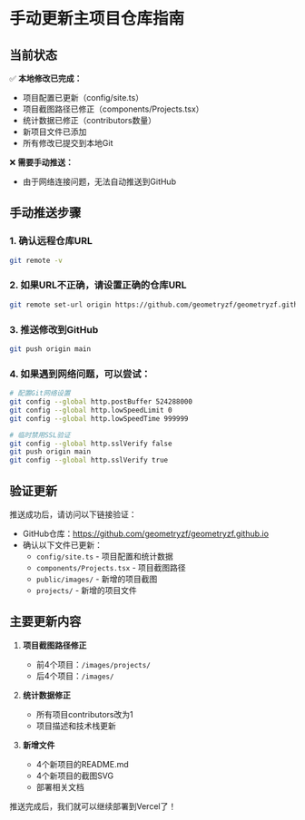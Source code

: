 # 手动更新主项目仓库指南

## 当前状态

✅ **本地修改已完成：**
- 项目配置已更新（config/site.ts）
- 项目截图路径已修正（components/Projects.tsx）
- 统计数据已修正（contributors数量）
- 新项目文件已添加
- 所有修改已提交到本地Git

❌ **需要手动推送：**
- 由于网络连接问题，无法自动推送到GitHub

## 手动推送步骤

### 1. 确认远程仓库URL
```bash
git remote -v
```

### 2. 如果URL不正确，请设置正确的仓库URL
```bash
git remote set-url origin https://github.com/geometryzf/geometryzf.github.io.git
```

### 3. 推送修改到GitHub
```bash
git push origin main
```

### 4. 如果遇到网络问题，可以尝试：
```bash
# 配置Git网络设置
git config --global http.postBuffer 524288000
git config --global http.lowSpeedLimit 0
git config --global http.lowSpeedTime 999999

# 临时禁用SSL验证
git config --global http.sslVerify false
git push origin main
git config --global http.sslVerify true
```

## 验证更新

推送成功后，请访问以下链接验证：
- GitHub仓库：https://github.com/geometryzf/geometryzf.github.io
- 确认以下文件已更新：
  - `config/site.ts` - 项目配置和统计数据
  - `components/Projects.tsx` - 项目截图路径
  - `public/images/` - 新增的项目截图
  - `projects/` - 新增的项目文件

## 主要更新内容

1. **项目截图路径修正**
   - 前4个项目：`/images/projects/`
   - 后4个项目：`/images/`

2. **统计数据修正**
   - 所有项目contributors改为1
   - 项目描述和技术栈更新

3. **新增文件**
   - 4个新项目的README.md
   - 4个新项目的截图SVG
   - 部署相关文档

推送完成后，我们就可以继续部署到Vercel了！
